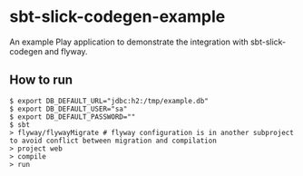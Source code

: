 # sbt-slick-codegen-example

An example Play application to demonstrate the integration with sbt-slick-codegen and flyway.

## How to run

```
$ export DB_DEFAULT_URL="jdbc:h2:/tmp/example.db"
$ export DB_DEFAULT_USER="sa"
$ export DB_DEFAULT_PASSWORD=""
$ sbt
> flyway/flywayMigrate # flyway configuration is in another subproject to avoid conflict between migration and compilation
> project web
> compile
> run
```
